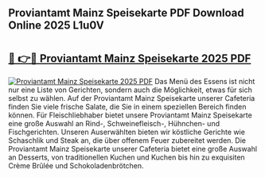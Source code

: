## Proviantamt Mainz Speisekarte PDF Download Online 2025 L1u0V

# <h2><a href="http://gc7z3u.nevu.top/?p=Proviantamt+Mainz+Speisekarte">🔗 👉🔴 Proviantamt Mainz Speisekarte 2025 PDF</a></h2>

[![Proviantamt Mainz Speisekarte 2025 PDF](https://i.imgur.com/dBaPXMq.png)](http://gc7z3u.nevu.top/?p=Proviantamt+Mainz+Speisekarte)
Das Menü des Essens ist nicht nur eine Liste von Gerichten, sondern auch die Möglichkeit, etwas für sich selbst zu wählen. Auf der Proviantamt Mainz Speisekarte unserer Cafeteria finden Sie viele frische Salate, die Sie in einem speziellen Bereich finden können. Für Fleischliebhaber bietet unsere Proviantamt Mainz Speisekarte eine große Auswahl an Rind-, Schweinefleisch-, Hühnchen- und Fischgerichten. Unseren Auserwählten bieten wir köstliche Gerichte wie Schaschlik und Steak an, die über offenem Feuer zubereitet werden. Die Proviantamt Mainz Speisekarte unserer Cafeteria bietet eine große Auswahl an Desserts, von traditionellen Kuchen und Kuchen bis hin zu exquisiten Crème Brûlée und Schokoladenbrötchen.
